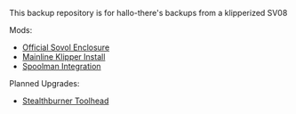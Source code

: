 This backup repository is for hallo-there's backups from a klipperized SV08

Mods:
* [Official Sovol Enclosure](https://www.sovol3d.com/products/sv08-transparent-plexiglass-open-enclosure)
* [Mainline Klipper Install](https://github.com/Rappetor/Sovol-SV08-Mainline)
* [Spoolman Integration](https://github.com/Donkie/Spoolman)

Planned Upgrades:
* [Stealthburner Toolhead](https://github.com/VoronDesign/Voron-Stealthburner)

